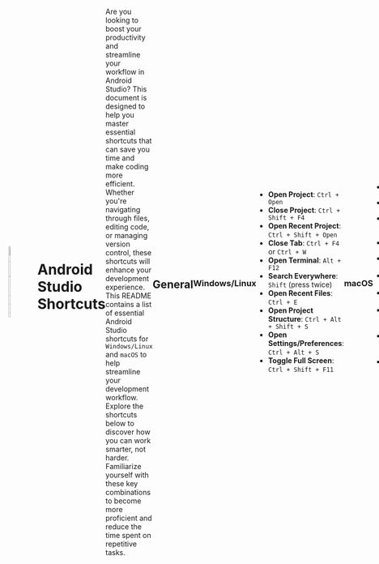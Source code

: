 
<div style="display: flex; align-items: center;">
 <img src="https://github.com/user-attachments/assets/3af7b4a9-32e3-42c1-8c38-7254d3063948" alt="Dart Logo" style="width: 10%; margin-right: 20px;">
  <h1>Android Studio Shortcuts</h1>

Are you looking to boost your productivity and streamline your workflow in Android Studio? This document is designed to help you master essential shortcuts that can save you time and make coding more efficient. Whether you're navigating through files, editing code, or managing version control, these shortcuts will enhance your development experience.
This README contains a list of essential Android Studio shortcuts for `Windows/Linux` and `macOS` to help streamline your development workflow.
Explore the shortcuts below to discover how you can work smarter, not harder. Familiarize yourself with these key combinations to become more proficient and reduce the time spent on repetitive tasks.

## General

### Windows/Linux
- **Open Project**: `Ctrl + Open`
- **Close Project**: `Ctrl + Shift + F4`
- **Open Recent Project**: `Ctrl + Shift + Open`
- **Close Tab**: `Ctrl + F4` or `Ctrl + W`
- **Open Terminal**: `Alt + F12`
- **Search Everywhere**: `Shift` (press twice)
- **Open Recent Files**: `Ctrl + E`
- **Open Project Structure**: `Ctrl + Alt + Shift + S`
- **Open Settings/Preferences**: `Ctrl + Alt + S`
- **Toggle Full Screen**: `Ctrl + Shift + F11`

### macOS
- **Open Project**: `Command + Open`
- **Close Project**: `Command + Shift + F4`
- **Open Recent Project**: `Command + Shift + Open`
- **Close Tab**: `Command + W`
- **Open Terminal**: `Option + F12`
- **Search Everywhere**: `Shift` (press twice)
- **Open Recent Files**: `Command + E`
- **Open Project Structure**: `Command + ;` (semicolon)
- **Open Settings/Preferences**: `Command + ,`
- **Toggle Full Screen**: `Control + Command + F`

## Editing

### Windows/Linux
- **Reformat Code**: `Ctrl + Alt + L`
- **Optimize Imports**: `Ctrl + Alt + O`
- **Undo**: `Ctrl + Z`
- **Redo**: `Ctrl + Shift + Z`
- **Copy Line Above**: `Ctrl + Shift + Up`
- **Copy Line Below**: `Ctrl + Shift + Down`
- **Delete Line**: `Ctrl + Y`
- **Surround with...**: `Ctrl + Alt + T`
- **Expand Selection**: `Ctrl + W`
- **Shrink Selection**: `Ctrl + Shift + W`
- **Select All**: `Ctrl + A`
- **Find**: `Ctrl + F`
- **Replace**: `Ctrl + R`
- **Show Intention Actions**: `Alt + Enter`
- **Duplicate Line**: `Ctrl + D`
- **Move Line Up**: `Alt + Shift + Up`
- **Move Line Down**: `Alt + Shift + Down`
- **Live Template**: `Ctrl + J`

### macOS
- **Reformat Code**: `Option + Command + L`
- **Optimize Imports**: `Control + Option + O`
- **Undo**: `Command + Z`
- **Redo**: `Command + Shift + Z`
- **Copy Line Above**: `Option + Shift + Up`
- **Copy Line Below**: `Option + Shift + Down`
- **Delete Line**: `Command + Backspace`
- **Surround with...**: `Option + Command + T`
- **Expand Selection**: `Command + W`
- **Shrink Selection**: `Command + Shift + W`
- **Select All**: `Command + A`
- **Find**: `Command + F`
- **Replace**: `Command + R`
- **Show Intention Actions**: `Option + Enter`
- **Duplicate Line**: `Command + D`
- **Move Line Up**: `Option + Shift + Up`
- **Move Line Down**: `Option + Shift + Down`
- **Live Template**: `Command + J`

## Navigation

### Windows/Linux
- **Go to Class**: `Ctrl + N`
- **Go to File**: `Ctrl + Shift + N`
- **Go to Symbol**: `Ctrl + Alt + Shift + N`
- **Navigate to Next Error**: `F2`
- **Navigate to Previous Error**: `Shift + F2`
- **Find in Files**: `Ctrl + Shift + F`
- **Find Action**: `Ctrl + Shift + A`
- **Go to Line**: `Ctrl + G`
- **Navigate Back**: `Ctrl + Alt + Left`
- **Navigate Forward**: `Ctrl + Alt + Right`
- **Show Navigation Bar**: `Alt + Home`
- **Show File Structure**: `Ctrl + F12`
- **Go to Declaration**: `Ctrl + B` or `Ctrl + Click`
- **Go to Implementation**: `Ctrl + Alt + B`
- **Open Recent Changes**: `Ctrl + Shift + V`

### macOS
- **Go to Class**: `Command + O`
- **Go to File**: `Command + Shift + O`
- **Go to Symbol**: `Command + Option + O`
- **Navigate to Next Error**: `F2`
- **Navigate to Previous Error**: `Shift + F2`
- **Find in Files**: `Command + Shift + F`
- **Find Action**: `Command + Shift + A`
- **Go to Line**: `Command + L`
- **Navigate Back**: `Command + Option + Left`
- **Navigate Forward**: `Command + Option + Right`
- **Show Navigation Bar**: `Command + Up`
- **Show File Structure**: `Command + F12`
- **Go to Declaration**: `Command + B` or `Command + Click`
- **Go to Implementation**: `Command + Option + B`
- **Open Recent Changes**: `Command + Shift + V`

## Debugging

### Windows/Linux
- **Toggle Breakpoint**: `Ctrl + F8`
- **View Breakpoints**: `Ctrl + Shift + F8`
- **Evaluate Expression**: `Alt + F8`
- **Run to Cursor**: `Alt + F9`
- **Show Debug Tool Window**: `Alt + 5`

### macOS
- **Toggle Breakpoint**: `Command + F8`
- **View Breakpoints**: `Command + Shift + F8`
- **Evaluate Expression**: `Option + F8`
- **Run to Cursor**: `Option + F9`
- **Show Debug Tool Window**: `Command + 5`

## Refactoring

### Windows/Linux
- **Extract Method**: `Ctrl + Alt + M`
- **Extract Variable**: `Ctrl + Alt + V`
- **Extract Constant**: `Ctrl + Alt + C`
- **Extract Field**: `Ctrl + Alt + F`
- **Extract Parameter**: `Ctrl + Alt + P`
- **Inline**: `Ctrl + Alt + N`

### macOS
- **Extract Method**: `Option + Command + M`
- **Extract Variable**: `Option + Command + V`
- **Extract Constant**: `Option + Command + C`
- **Extract Field**: `Option + Command + F`
- **Extract Parameter**: `Option + Command + P`
- **Inline**: `Option + Command + N`

## Version Control

### Windows/Linux
- **Commit Changes**: `Ctrl + K`
- **Update Project**: `Ctrl + T`
- **Show VCS Operations Popup**: `Alt + Backtick` (`` ` ``)
- **View Changes**: `Alt + 9`
- **Push Commits**: `Ctrl + Shift + K`
- **Show Commit Dialog**: `Ctrl + K`
- **Revert Changes**: `Ctrl + Z`

### macOS
- **Commit Changes**: `Command + K`
- **Update Project**: `Command + T`
- **Show VCS Operations Popup**: `Control + V`
- **View Changes**: `Command + 9`
- **Push Commits**: `Command + Shift + K`
- **Show Commit Dialog**: `Command + K`
- **Revert Changes**: `Command + Z`

## Build and Run

### Windows/Linux
- **Build Project**: `Ctrl + F9`
- **Run**: `Shift + F10`
- **Debug**: `Shift + F9`
- **Rebuild Project**: `Ctrl + F9`
- **Build and Run**: `Shift + F10`

### macOS
- **Build Project**: `Command + F9`
- **Run**: `Control + R`
- **Debug**: `Control + D`
- **Rebuild Project**: `Command + F9`
- **Build and Run**: `Control + R`

## Tool Windows

### Windows/Linux
- **Project View**: `Alt + 1`
- **Structure View**: `Alt + 7`
- **Terminal**: `Alt + F12`
- **Run/Debug**: `Alt + 4`
- **Version Control**: `Alt + 9`

### macOS
- **Project View**: `Command + 1`
- **Structure View**: `Command + 7`
- **Terminal**: `Control + Option + R`
- **Run/Debug**: `Command + 4`
- **Version Control**: `Command + 9`

## Conclusion

We hope this list of Android Studio shortcuts helps streamline your development process and boosts your productivity. Mastering these shortcuts will make navigating and coding in Android Studio faster and more efficient.

If you have any questions or suggestions for additional shortcuts to include, feel free to open an issue or contribute to this document. Happy coding!

**Happy Coding!** 🚀

## Contact

For any questions or feedback, please reach out via email: [gcfjxvkj@gmail.com](gcfjxvkj@gmail.com)
